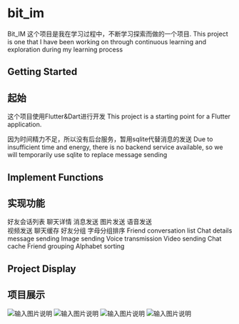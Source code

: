 # bit_im

Bit_IM 这个项目是我在学习过程中，不断学习探索而做的一个项目.
This project is one that I have been working on through continuous learning and exploration during my learning process

## Getting Started
## 起始

这个项目使用Flutter&Dart进行开发
This project is a starting point for a Flutter application.

因为时间精力不足，所以没有后台服务，暂用sqlite代替消息的发送
Due to insufficient time and energy, there is no backend service available, so we will temporarily use sqlite to replace message sending

## Implement Functions
## 实现功能

好友会话列表
聊天详情
    消息发送
    图片发送
    语音发送   
    视频发送
    聊天缓存
好友分组
    字母分组排序
Friend conversation list
Chat details
    message sending
    Image sending
    Voice transmission
    Video sending
    Chat cache
Friend grouping
    Alphabet sorting

## Project Display
## 项目展示

![输入图片说明](assets/e89e035823b49c5fecdbdf6326ed8b7d.jpg)
![输入图片说明](assets/6dfe60bcb0f3ec887a60d97e34ea5474.jpg)
![输入图片说明](assets/a02f32ae5a961bcc96b3a5fce1dfcbeb.jpg)
![输入图片说明](assets/289b07afa483ef2cb4ce431a406ba85b.jpg)
